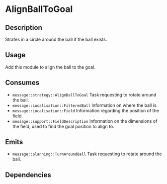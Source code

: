 # AlignBallToGoal

## Description

Strafes in a circle around the ball if the ball exists.

## Usage

Add this module to align the ball to the goal.

## Consumes

- `message::strategy::AlignBallToGoal` Task requesting to rotate around the ball.
- `message::Localisation::FilteredBall` Information on where the ball is.
- `message::Localisation::Field` Information regarding the position of the field.
- `message::support::FieldDescription` Information on the dimensions of the field, used to find the goal position to align to.

## Emits

- `message::planning::TurnAroundBall` Task requesting to rotate around the ball.

## Dependencies

